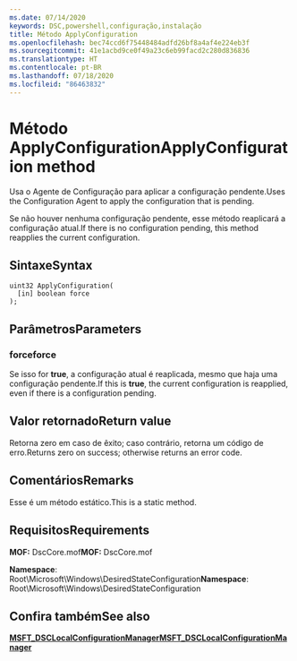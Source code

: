 ```yaml
---
ms.date: 07/14/2020
keywords: DSC,powershell,configuração,instalação
title: Método ApplyConfiguration
ms.openlocfilehash: bec74ccd6f75448484adfd26bf8a4af4e224eb3f
ms.sourcegitcommit: 41e1acbd9ce0f49a23c6eb99facd2c280d836836
ms.translationtype: HT
ms.contentlocale: pt-BR
ms.lasthandoff: 07/18/2020
ms.locfileid: "86463832"
---
```

# <a name="applyconfiguration-method"></a><span data-ttu-id="9399a-103">Método ApplyConfiguration</span><span class="sxs-lookup"><span data-stu-id="9399a-103">ApplyConfiguration method</span></span>

<span data-ttu-id="9399a-104">Usa o Agente de Configuração para aplicar a configuração pendente.</span><span class="sxs-lookup"><span data-stu-id="9399a-104">Uses the Configuration Agent to apply the configuration that is pending.</span></span>

<span data-ttu-id="9399a-105">Se não houver nenhuma configuração pendente, esse método reaplicará a configuração atual.</span><span class="sxs-lookup"><span data-stu-id="9399a-105">If there is no configuration pending, this method reapplies the current configuration.</span></span>

## <a name="syntax"></a><span data-ttu-id="9399a-106">Sintaxe</span><span class="sxs-lookup"><span data-stu-id="9399a-106">Syntax</span></span>

```mof
uint32 ApplyConfiguration(
  [in] boolean force
);
```

## <a name="parameters"></a><span data-ttu-id="9399a-107">Parâmetros</span><span class="sxs-lookup"><span data-stu-id="9399a-107">Parameters</span></span>

### <a name="force"></a><span data-ttu-id="9399a-108">force</span><span class="sxs-lookup"><span data-stu-id="9399a-108">force</span></span>

<span data-ttu-id="9399a-109">Se isso for **true**, a configuração atual é reaplicada, mesmo que haja uma configuração pendente.</span><span class="sxs-lookup"><span data-stu-id="9399a-109">If this is **true**, the current configuration is reapplied, even if there is a configuration pending.</span></span>

## <a name="return-value"></a><span data-ttu-id="9399a-110">Valor retornado</span><span class="sxs-lookup"><span data-stu-id="9399a-110">Return value</span></span>

<span data-ttu-id="9399a-111">Retorna zero em caso de êxito; caso contrário, retorna um código de erro.</span><span class="sxs-lookup"><span data-stu-id="9399a-111">Returns zero on success; otherwise returns an error code.</span></span>

## <a name="remarks"></a><span data-ttu-id="9399a-112">Comentários</span><span class="sxs-lookup"><span data-stu-id="9399a-112">Remarks</span></span>

<span data-ttu-id="9399a-113">Esse é um método estático.</span><span class="sxs-lookup"><span data-stu-id="9399a-113">This is a static method.</span></span>

## <a name="requirements"></a><span data-ttu-id="9399a-114">Requisitos</span><span class="sxs-lookup"><span data-stu-id="9399a-114">Requirements</span></span>

<span data-ttu-id="9399a-115">**MOF:** DscCore.mof</span><span class="sxs-lookup"><span data-stu-id="9399a-115">**MOF:** DscCore.mof</span></span>

<span data-ttu-id="9399a-116">**Namespace**: Root\Microsoft\Windows\DesiredStateConfiguration</span><span class="sxs-lookup"><span data-stu-id="9399a-116">**Namespace**: Root\Microsoft\Windows\DesiredStateConfiguration</span></span>

## <a name="see-also"></a><span data-ttu-id="9399a-117">Confira também</span><span class="sxs-lookup"><span data-stu-id="9399a-117">See also</span></span>

[<span data-ttu-id="9399a-118">**MSFT_DSCLocalConfigurationManager**</span><span class="sxs-lookup"><span data-stu-id="9399a-118">**MSFT_DSCLocalConfigurationManager**</span></span>](msft-dsclocalconfigurationmanager.md)
